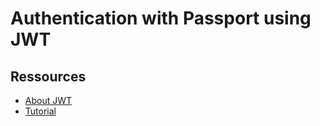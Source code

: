 # Authentication with Passport using JWT

## Ressources
- [About JWT](https://medium.com/vandium-software/5-easy-steps-to-understanding-json-web-tokens-jwt-1164c0adfcec)
- [Tutorial](https://medium.com/front-end-hacking/learn-using-jwt-with-passport-authentication-9761539c4314)
